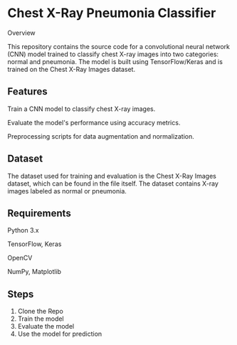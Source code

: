# Chest X-Ray Pneumonia Classifier

Overview

This repository contains the source code for a convolutional neural network (CNN) model trained to classify chest X-ray images into two categories: normal and pneumonia. The model is built using TensorFlow/Keras and is trained on the Chest X-Ray Images dataset.

## Features


Train a CNN model to classify chest X-ray images.

Evaluate the model's performance using accuracy metrics.

Preprocessing scripts for data augmentation and normalization.

## Dataset

The dataset used for training and evaluation is the Chest X-Ray Images dataset, which can be found in the file itself. The dataset contains X-ray images labeled as normal or pneumonia.

## Requirements
Python 3.x

TensorFlow,
Keras

OpenCV

NumPy,
Matplotlib
## Steps
1. Clone the Repo
2. Train the model
3. Evaluate the model
4. Use the model for prediction

